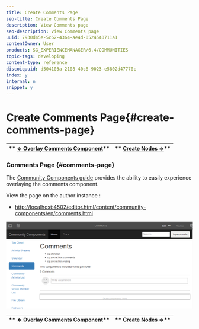 ```yaml
---
title: Create Comments Page
seo-title: Create Comments Page
description: View Comments page
seo-description: View Comments page
uuid: 7930d45e-5c62-4364-ae4d-0524540711a1
contentOwner: User
products: SG_EXPERIENCEMANAGER/6.4/COMMUNITIES
topic-tags: developing
content-type: reference
discoiquuid: d504103a-2108-40c8-9023-e5802d47770c
index: y
internal: n
snippet: y
---
```


# Create Comments Page{#create-comments-page}

| ** [⇐ Overlay Comments Component](../../communities/using/overlay-comments.md)** |** [Create Nodes ⇒](../../communities/using/overlay-create-nodes.md)** |
|---|---|

### Comments Page {#comments-page}

The [Community Components guide](../../communities/using/components-guide.md) provides the ability to easily experience overlaying the comments component.

View the page on the author instance :

* [http://localhost:4502/editor.html/content/community-components/en/comments.html](http://localhost:4502/editor.html/content/community-components/en/comments.html)

![](assets/chlimage_1-131.png)

| ** [⇐ Overlay Comments Component](../../communities/using/overlay-comments.md)** |** [Create Nodes ⇒](../../communities/using/overlay-create-nodes.md)** |
|---|---|

